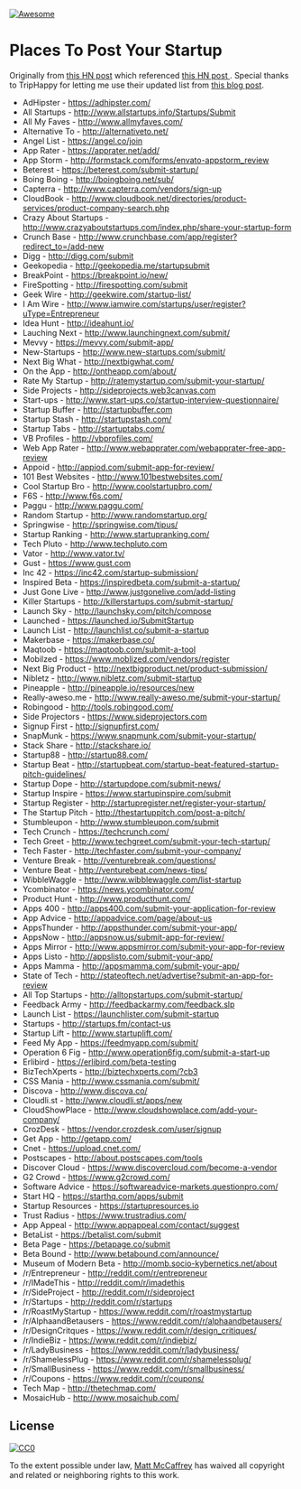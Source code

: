 [![Awesome](https://cdn.rawgit.com/sindresorhus/awesome/d7305f38d29fed78fa85652e3a63e154dd8e8829/media/badge.svg)](https://github.com/sindresorhus/awesome)

# Places To Post Your Startup

Originally from [this HN post](https://news.ycombinator.com/item?id=7248460) which referenced [this HN post ](https://news.ycombinator.com/item?id=6492109). Special thanks to TripHappy for letting me use their updated list from [this blog post](https://triphappy.com/blog/131-startup-directories-to-promote-your-startup/1).

* AdHipster - https://adhipster.com/
* All Startups - http://www.allstartups.info/Startups/Submit
* All My Faves - http://www.allmyfaves.com/
* Alternative To - http://alternativeto.net/
* Angel List - https://angel.co/join
* App Rater - https://apprater.net/add/
* App Storm - http://formstack.com/forms/envato-appstorm_review
* Beterest - https://beterest.com/submit-startup/
* Boing Boing - http://boingboing.net/sub/
* Capterra - http://www.capterra.com/vendors/sign-up
* CloudBook - http://www.cloudbook.net/directories/product-services/product-company-search.php
* Crazy About Startups - http://www.crazyaboutstartups.com/index.php/share-your-startup-form
* Crunch Base - http://www.crunchbase.com/app/register?redirect_to=/add-new
* Digg - http://digg.com/submit
* Geekopedia - http://geekopedia.me/startupsubmit
* BreakPoint - https://breakpoint.io/new/
* FireSpotting - http://firespotting.com/submit
* Geek Wire - http://geekwire.com/startup-list/
* I Am Wire - http://www.iamwire.com/startups/user/register?uType=Entrepreneur
* Idea Hunt - http://ideahunt.io/
* Lauching Next - http://www.launchingnext.com/submit/
* Mevvy - https://mevvy.com/submit-app/
* New-Startups - http://www.new-startups.com/submit/
* Next Big What - http://nextbigwhat.com/
* On the App - http://ontheapp.com/about/
* Rate My Startup - http://ratemystartup.com/submit-your-startup/
* Side Projects - http://sideprojects.web3canvas.com
* Start-ups - http://www.start-ups.co/startup-interview-questionnaire/
* Startup Buffer - http://startupbuffer.com
* Startup Stash - http://startupstash.com/
* Startup Tabs - http://startuptabs.com/
* VB Profiles - http://vbprofiles.com/
* Web App Rater - http://www.webapprater.com/webapprater-free-app-review
* Appoid - http://appiod.com/submit-app-for-review/
* 101 Best Websites - http://www.101bestwebsites.com/
* Cool Startup Bro - http://www.coolstartupbro.com/
* F6S - http://www.f6s.com/
* Paggu - http://www.paggu.com/
* Random Startup - http://www.randomstartup.org/
* Springwise - http://springwise.com/tipus/
* Startup Ranking - http://www.startupranking.com/
* Tech Pluto - http://www.techpluto.com
* Vator - http://www.vator.tv/
* Gust - https://www.gust.com
* Inc 42 - https://inc42.com/startup-submission/
* Inspired Beta - https://inspiredbeta.com/submit-a-startup/
* Just Gone Live - http://www.justgonelive.com/add-listing
* Killer Startups - http://killerstartups.com/submit-startup/
* Launch Sky - http://launchsky.com/pitch/compose
* Launched - https://launched.io/SubmitStartup
* Launch List - http://launchlist.co/submit-a-startup
* Makerbase - https://makerbase.co/
* Maqtoob - https://maqtoob.com/submit-a-tool
* Mobilzed - https://www.moblized.com/vendors/register
* Next Big Product - http://nextbigproduct.net/product-submission/
* Nibletz - http://www.nibletz.com/submit-startup
* Pineapple - http://pineapple.io/resources/new
* Really-aweso.me - http://www.really-aweso.me/submit-your-startup/
* Robingood - http://tools.robingood.com/
* Side Projectors - https://www.sideprojectors.com
* Signup First - http://signupfirst.com/
* SnapMunk - https://www.snapmunk.com/submit-your-startup/
* Stack Share - http://stackshare.io/
* Startup88 - http://startup88.com/
* Startup Beat - http://startupbeat.com/startup-beat-featured-startup-pitch-guidelines/
* Startup Dope - http://startupdope.com/submit-news/
* Startup Inspire - https://www.startupinspire.com/submit
* Startup Register - http://startupregister.net/register-your-startup/
* The Startup Pitch - http://thestartuppitch.com/post-a-pitch/
* Stumbleupon - http://www.stumbleupon.com/submit
* Tech Crunch - https://techcrunch.com/
* Tech Greet - http://www.techgreet.com/submit-your-tech-startup/
* Tech Faster - http://techfaster.com/submit-your-company/
* Venture Break - http://venturebreak.com/questions/
* Venture Beat - http://venturebeat.com/news-tips/
* WibbleWaggle - http://www.wibblewaggle.com/list-startup
* Ycombinator - https://news.ycombinator.com/
* Product Hunt - http://www.producthunt.com/
* Apps 400 - http://apps400.com/submit-your-application-for-review
* App Advice - http://appadvice.com/page/about-us
* AppsThunder - http://appsthunder.com/submit-your-app/
* AppsNow - http://appsnow.us/submit-app-for-review/
* Apps Mirror - http://www.appsmirror.com/submit-your-app-for-review
* Apps Listo - http://appslisto.com/submit-your-app/
* Apps Mamma - http://appsmamma.com/submit-your-app/
* State of Tech - http://stateoftech.net/advertise?submit-an-app-for-review
* All Top Startups - http://alltopstartups.com/submit-startup/
* Feedback Army - http://feedbackarmy.com/feedback.slp
* Launch List - https://launchlister.com/submit-startup
* Startups - http://startups.fm/contact-us
* Startup Lift - http://www.startuplift.com/
* Feed My App - https://feedmyapp.com/submit/
* Operation 6 Fig - http://www.operation6fig.com/submit-a-start-up
* Erlibird - https://erlibird.com/beta-testing
* BizTechXperts - http://biztechxperts.com/?cb3
* CSS Mania - http://www.cssmania.com/submit/
* Discova - http://www.discova.co/
* Cloudli.st - http://www.cloudli.st/apps/new
* CloudShowPlace - http://www.cloudshowplace.com/add-your-company/
* CrozDesk - https://vendor.crozdesk.com/user/signup
* Get App - http://getapp.com/
* Cnet - https://upload.cnet.com/
* Postscapes - http://about.postscapes.com/tools
* Discover Cloud - https://www.discovercloud.com/become-a-vendor
* G2 Crowd - https://www.g2crowd.com/
* Software Advice - https://softwareadvice-markets.questionpro.com/
* Start HQ - https://starthq.com/apps/submit
* Startup Resources - https://startupresources.io
* Trust Radius - https://www.trustradius.com/
* App Appeal - http://www.appappeal.com/contact/suggest
* BetaList - https://betalist.com/submit
* Beta Page - https://betapage.co/submit
* Beta Bound - http://www.betabound.com/announce/
* Museum of Modern Beta - http://momb.socio-kybernetics.net/about
* /r/Entrepreneur - http://reddit.com/r/entrepreneur
* /r/IMadeThis - http://reddit.com/r/imadethis
* /r/SideProject - http://reddit.com/r/sideproject
* /r/Startups - http://reddit.com/r/startups
* /r/RoastMyStartup - https://www.reddit.com/r/roastmystartup
* /r/AlphaandBetausers - https://www.reddit.com/r/alphaandbetausers/
* /r/DesignCritques - https://www.reddit.com/r/design_critiques/
* /r/IndieBiz - https://www.reddit.com/r/indiebiz/
* /r/LadyBusiness - https://www.reddit.com/r/ladybusiness/
* /r/ShamelessPlug - https://www.reddit.com/r/shamelessplug/
* /r/SmallBusiness - https://www.reddit.com/r/smallbusiness/
* /r/Coupons - https://www.reddit.com/r/coupons/
* Tech Map - http://thetechmap.com/
* MosaicHub - http://www.mosaichub.com/

## License

[![CC0](http://i.creativecommons.org/p/zero/1.0/88x31.png)](http://creativecommons.org/publicdomain/zero/1.0/)

To the extent possible under law, [Matt McCaffrey](http://www.mattmccaffrey.com/) has waived all copyright and related or neighboring rights to this work.
